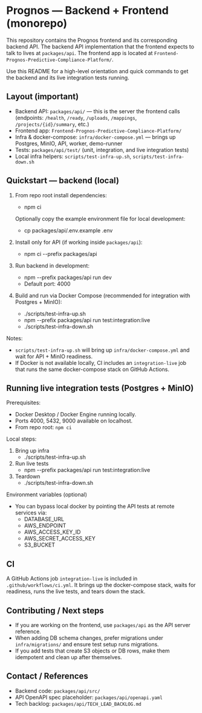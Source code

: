 # Prognos — Backend + Frontend (monorepo)

This repository contains the Prognos frontend and its corresponding backend API. The backend API implementation that the frontend expects to talk to lives at `packages/api`. The frontend app is located at `Frontend-Prognos-Predictive-Compliance-Platform/`.

Use this README for a high-level orientation and quick commands to get the backend and its live integration tests running.

## Layout (important)
- Backend API: `packages/api/` — this is the server the frontend calls (endpoints: `/health`, `/ready`, `/uploads`, `/mappings`, `/projects/{id}/summary`, etc.)
- Frontend app: `Frontend-Prognos-Predictive-Compliance-Platform/`
- Infra & docker-compose: `infra/docker-compose.yml` — brings up Postgres, MinIO, API, worker, demo-runner
- Tests: `packages/api/test/` (unit, integration, and live integration tests)
- Local infra helpers: `scripts/test-infra-up.sh`, `scripts/test-infra-down.sh`

## Quickstart — backend (local)
1. From repo root install dependencies:
   - npm ci

   Optionally copy the example environment file for local development:
   - cp packages/api/.env.example .env

2. Install only for API (if working inside `packages/api`):
   - npm ci --prefix packages/api

3. Run backend in development:
   - npm --prefix packages/api run dev
   - Default port: 4000

4. Build and run via Docker Compose (recommended for integration with Postgres + MinIO):
   - ./scripts/test-infra-up.sh
   - npm --prefix packages/api run test:integration:live
   - ./scripts/test-infra-down.sh

Notes:
- `scripts/test-infra-up.sh` will bring up `infra/docker-compose.yml` and wait for API + MinIO readiness.
- If Docker is not available locally, CI includes an `integration-live` job that runs the same docker-compose stack on GitHub Actions.

## Running live integration tests (Postgres + MinIO)
Prerequisites:
- Docker Desktop / Docker Engine running locally.
- Ports 4000, 5432, 9000 available on localhost.
- From repo root: `npm ci`

Local steps:
1. Bring up infra
   - ./scripts/test-infra-up.sh
2. Run live tests
   - npm --prefix packages/api run test:integration:live
3. Teardown
   - ./scripts/test-infra-down.sh

Environment variables (optional)
- You can bypass local docker by pointing the API tests at remote services via:
  - DATABASE_URL
  - AWS_ENDPOINT
  - AWS_ACCESS_KEY_ID
  - AWS_SECRET_ACCESS_KEY
  - S3_BUCKET

## CI
A GitHub Actions job `integration-live` is included in `.github/workflows/ci.yml`. It brings up the docker-compose stack, waits for readiness, runs the live tests, and tears down the stack.

## Contributing / Next steps
- If you are working on the frontend, use `packages/api` as the API server reference.
- When adding DB schema changes, prefer migrations under `infra/migrations/` and ensure test setup runs migrations.
- If you add tests that create S3 objects or DB rows, make them idempotent and clean up after themselves.

## Contact / References
- Backend code: `packages/api/src/`
- API OpenAPI spec placeholder: `packages/api/openapi.yaml`
- Tech backlog: `packages/api/TECH_LEAD_BACKLOG.md`
